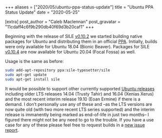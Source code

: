 +++
aliases = ["2020/05/ubuntu-ppa-status-update"]
title = "Ubuntu PPA Status Update"
date = "2020-05-25"

[extra]
post_author = "Caleb Maclennan"
post_gravatar = "11cdaff4c6f9b290db40f69d3b20caf1"
+++

Beginning with the release of SILE [v0.10.2][] we started building native packages for Ubuntu and distributing them in an official [PPA][]. Initially, builds were only available for Ubuntu 18.04 (Bionic Beaver). Packages for SILE [v0.10.4][] are now available for Ubuntu 20.04 (Focal Fossa) as well.

Usage is the same as before:

```sh
sudo add-apt-repository ppa:sile-typesetter/sile
sudo apt-get update
sudo apt-get install sile
```

It would be possible to support other currently supported [Ubuntu releases][codenames] including older LTS releases 14.04 (Trusty Tahir) and 16.04 (Xenias Xerus) and the most recent interim release 19.10 (Eoan Ermine) if there is a demand. I don’t personally use any of these and –as the LTS versions are now quite old (with two more recent LTS series supported) and the interim release is immanently being marked as end-of-life in just two months– I figured there might not be any need to go to the trouble. If you have a use case for any of these please feel free to request builds in a [new issue report][newissue].

  [v0.10.2]: @/blog/release-v0.10.2.md
  [v0.10.4]: @/blog/release-v0.10.4.md
  [PPA]: https://launchpad.net/~sile-typesetter/+archive/ubuntu/sile
  [codenames]: https://wiki.ubuntu.com/Releases
  [newissue]: https://github.com/sile-typesetter/sile/issues/new
